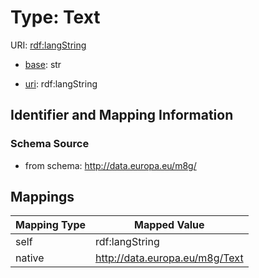 # Type: Text 



URI: [rdf:langString](http://www.w3.org/1999/02/22-rdf-syntax-ns#langString)

* [base](https://w3id.org/linkml/base): str

* [uri](https://w3id.org/linkml/uri): rdf:langString









## Identifier and Mapping Information







### Schema Source


* from schema: http://data.europa.eu/m8g/




## Mappings

| Mapping Type | Mapped Value |
| ---  | ---  |
| self | rdf:langString |
| native | http://data.europa.eu/m8g/Text |



